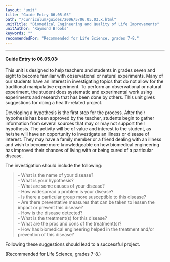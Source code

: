 ```yaml
---
layout: "unit"
title: "Guide Entry 06.05.03"
path: "/curriculum/guides/2006/5/06.05.03.x.html"
unitTitle: "Biomedical Engineering and Quality of Life Improvements"
unitAuthor: "Raymond Brooks"
keywords: ""
recommendedFor: "Recommended for Life Science, grades 7-8."
---
```

<body>
<hr/>
 <h4>
  Guide Entry to 06.05.03:
 </h4>
 <p>
  This unit is designed to help teachers and students in grades seven and eight to become familiar with observational or natural experiments. Many of our students have an interest in investigating topics that do not allow for the traditional manipulative experiment. To perform an observational or natural experiment, the student does systematic and experimental work using experiments and research that has been done by others. This unit gives suggestions for doing a health-related project.
 </p>
<p>
  Developing a hypothesis is the first step for the process. After their hypothesis has been approved by the teacher, students begin to gather information from several sources that may or may not support their hypothesis. The activity will be of value and interest to the student, as he/she will have an opportunity to investigate an illness or disease of interest. They may have a family member or a friend dealing with an illness and wish to become more knowledgeable on how biomedical engineering has improved their chances of living with or being cured of a particular disease.
 </p>
<p>
  The investigation should include the following:
 </p>
<blockquote>
  <dl>
   <dt>
    - What is the name of your disease?
    <dt>
     - What is your hypothesis?
     <dt>
      - What are some causes of your disease?
      <dt>
       - How widespread a problem is your disease?
       <dt>
        - Is there a particular group more susceptible to this disease?
        <dt>
         - Are there preventative measures that can be taken to lessen the impact or prevent this disease?
         <dt>
          - How is the disease detected?
          <dt>
           - What is the treatment(s) for this disease?
           <dt>
            - What are the pros and cons of the treatment(s)?
            <dt>
             - How has biomedical engineering helped in the treatment and/or prevention of this disease?
            </dt>
           </dt>
          </dt>
         </dt>
        </dt>
       </dt>
      </dt>
     </dt>
    </dt>
   </dt>
  </dl>
 </blockquote>
 <p>
  Following these suggestions should lead to a successful project.
 </p>
<p>
  (Recommended for Life Science, grades 7-8.)
 </p>

</body>